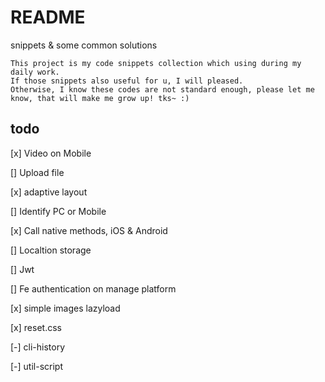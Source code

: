 # README

snippets & some common solutions

    This project is my code snippets collection which using during my daily work.
    If those snippets also useful for u, I will pleased.
    Otherwise, I know these codes are not standard enough, please let me know, that will make me grow up! tks~ :)

## todo

[x] Video on Mobile

[] Upload file

[x] adaptive layout

[] Identify PC or Mobile

[x] Call native methods, iOS & Android

[] Localtion storage

[] Jwt

[] Fe authentication on manage platform

[x] simple images lazyload

[x] reset.css

[-] cli-history

[-] util-script

